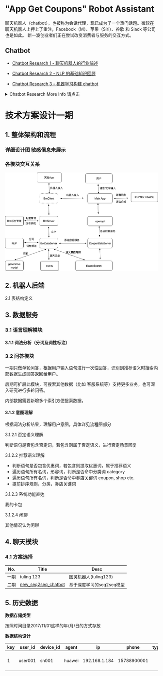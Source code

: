 <!--[美好生活从领券开始 by 庙街/爱客仕](https://appadvice.com/app/e9-a2-86-e5-88-b8/1249324960)-->

# "App Get Coupons" Robot Assistant

聊天机器人（chatbot），也被称为会话代理，现已成为了一个热门话题。微软在聊天机器人上押上了重注，Facebook（M）、苹果（Siri）、谷歌 和 Slack 等公司也是如此。 新一波创业者们正在尝试改变消费者与服务的交互方式。

## Chatbot

- [Chatbot Research 1 - 聊天机器人的行业综述][b1]

- [Chatbot Research 2 - NLP 的基础知识回顾][b2]

- [Chatbot Research 3 - 机器学习构建 chatbot][b3]

<details>
<summary>Chatbot Research More Info 请点击</summary>

- [Chatbot Research 4 - 深度学习知识回顾][b4]

- [Chatbot Research 5 - 基于深度学习的检索聊天机器人][b5]

- [Chatbot Research 6 - 更多论文 (感谢 PaperWeekly)][b6]

- [Chatbot Research 7 - Dialog_Corpus 常用数据集][b7]

- [Chatbot Research 8 - 理论 seq2seq+Attention 机制模型详解][b8]

- [Chatbot Research 11 - 第二个版本 (新版实现)][b11]

- [Chatbot Research 12 - 理论篇： 评价指标介绍][b12]

- [Chatbot Research 13 - 理论篇： MMI 模型理论][b13]

- [Chatbot Useful Links][com]

[0]: http://52binge.github.io/2018/12/06/chatbot/chatbot-index/#1-Chatbot
[b1]: http://52binge.github.io/2017/08/11/chatbot/chatbot-research1/
[b2]: http://52binge.github.io/2017/08/12/chatbot/chatbot-research2/
[b3]: http://52binge.github.io/2017/08/13/chatbot/chatbot-research3/
[b4]: http://52binge.github.io/2017/08/14/chatbot/chatbot-research4/
[b5]: http://52binge.github.io/2017/08/15/chatbot/chatbot-research5/
[b6]: http://52binge.github.io/2017/08/16/chatbot/chatbot-research6/
[b7]: http://52binge.github.io/2017/09/26/chatbot/chatbot-research7/
[b8]: http://52binge.github.io/2017/11/17/chatbot/chatbot-research8/
[b9]: http://52binge.github.io/2017/11/19/chatbot/chatbot-research9/
[b10]: http://52binge.github.io/2017/11/26/chatbot/chatbot-research10/
[b11]: http://52binge.github.io/2017/11/29/chatbot/chatbot-research11/
[b12]: http://52binge.github.io/2018/12/01/chatbot/chatbot-research12/
[b13]: http://52binge.github.io/2018/12/05/chatbot/chatbot-research13/

[com]: http://52binge.github.io/2018/12/01/chatbot/chatbot-common-links/

### Github

- [Chatbot-tube](https://github.com/chatbot-tube)
</details>

# 技术方案设计一期

## 1. 整体架构和流程

### 详细设计图 敏感信息未展示

<!--![一期设计](docs/images/lq-robot-design-1.png)
-->

### 各模块交互关系

![模块交互关系](docs/images/lq-robot-design-2.png)

## 2. 机器人后端

2.1 表结构定义

## 3. 数据服务

### 3.1 语言理解模块

#### 3.1.1 词法分析（分词及词性标注）

### 3.2 问答模块

一期只做单轮问答，根据用户输入语句进行一次性回答，识别到推荐语义时搜索内部数据生成回答返回给用户。

后期可扩展此模块，可搜索其他数据（比如 客服系统等）支持更多业务，也可深入研究进行多轮问答。

内部数据需要新增多个索引方便搜索数据，


#### 3.1.2 意图理解

根据词法分析结果，理解用户意图，具体详见流程图部分

3.1.2.1 否定语义理解

判断语句是否包含否定词，若包含则属于否定语义，进行否定场景回复

3.1.2.2 推荐语义理解

- 判断语句是否包含优惠词，若包含则提取优惠词，属于推荐语义
- 遍历语句所有名词，形容词，判断是否命中分类词 category
- 遍历语句所有名词，判断是否命中券店关键词 coupon, shop etc.
- 提前排序规则，分类，券店关键词

3.1.2.3 系统功能直达

我的卡包

3.1.2.4 闲聊

其他情况认为闲聊

## 4. 聊天模块

### 4.1 方案选择

No. | Title | Desc
--- | --- | ---
一期 | tuling 123 | 图灵机器人(tuling123)
二期 | [new\_seq2seq\_chatbot](new_seq2seq_chatbot) | 基于深度学习的seq2seq模型

## 5. 历史数据

**数据存储类型**

按照时间目录2017/11/01这样的年/月/日的方式存放

**数据结构设计**

key | user\_id | device\_id | agent | ip | phone | type | question | answer | longitude\_latitude | city\_code | city\_name | district\_code | district\_name | send\_time
--- | --- | --- | --- | --- | --- | --- | --- | --- | --- | --- | --- | --- | --- | ---
1 | user001 | sn001 | huawei | 192.168.1.184 | 15788900001 | | 湖滨银泰有哪些优惠券 | 1 | [120.164993,30.287061] | 330100 | 杭州市 |  330104 | 江干区 | 2017-11-01 10:00:00 | 
